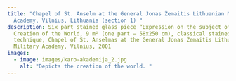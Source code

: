 ```yaml
---
title: "Chapel of St. Anselm at the General Jonas Žemaitis Lithuanian Military
  Academy, Vilnius, Lithuania (section 1) "
description: Six part stained glass piece “Expression on the subject of the
  Creation of the World, 9 m² (one part – 58x250 cm), classical stained glass
  technique, Chapel of St. Anselmas at the General Jonas Žemaitis Lithuanian
  Military Academy, Vilnius, 2001
images:
  - image: images/karo-akademija_2.jpg
    alt: "Depicts the creation of the world. "
---
```

